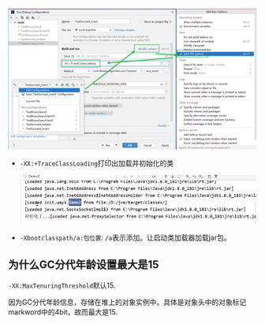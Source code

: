 ![alt text](../../images/image-108.png)

- `-XX:+TraceClassLoading`打印出加载并初始化的类

    ![alt text](../../images/image-109.png)

- `-Xbootclasspath/a:包位置`: `/a`表示添加。让启动类加载器加载jar包。

## 为什么GC分代年龄设置最大是15

`-XX:MaxTenuringThreshold`默认15.

因为GC分代年龄信息，存储在堆上的对象实例中。具体是对象头中的对象标记markword中的4bit，故而最大是15.